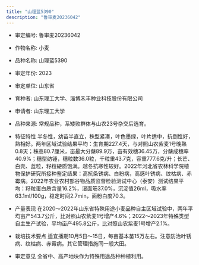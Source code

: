 ```yaml
---
title: "山理蓝5390"
description: "鲁审麦20236042"
---
```

* 审定编号:  鲁审麦20236042

*  作物名称:  小麦

*  品种名称:  山理蓝5390

*  审定年份:  2023

*  审定单位:  山东省

* 育种者:  山东理工大学、淄博禾丰种业科技股份有限公司

*  申请者:  山东理工大学

*  品种来源:  常规品种，系矮败群体与山农23号杂交后选育。

*  特征特性
半冬性，幼苗半直立，株型紧凑，叶色墨绿，叶片适中，抗倒性好，熟相好。两年区域试验结果平均：生育期227.4天，与对照山农紫麦1号晚熟0.8天；株高80.7厘米，亩最大分蘖89.9万，亩有效穗36.45万，分蘖成穗率40.9%；穗型纺锤，穗粒数36.0粒，千粒重43.7克，容重777.6克/升；长芒、白壳、蓝粒，籽粒硬质饱满。越冬抗寒性较好。2022年河北省农林科学院植物保护研究所接种鉴定结果：高抗条锈病、白粉病，高感叶锈病、纹枯病、赤霉病。2022年农业农村部谷物品质监督检验测试中心（泰安）测试结果平均：籽粒蛋白质含量16.2%，湿面筋37.0%，沉淀值26ml，吸水率63.1ml/100g，稳定时间2.7min，面粉白度70.3。

*  产量表现
在2020～2022年山东省特殊用途小麦品种自主区域试验中，两年平均亩产543.7公斤，比对照山农紫麦1号增产4.6%；2022～2023年特殊类型自主生产试验，平均亩产495.8公斤，比对照山农紫麦1号增产2.1%。

*  栽培技术要点
适宜播期10月5日～15日，每亩基本苗15万左右。注意防治叶锈病、纹枯病、赤霉病。其它管理措施同一般大田。

*  审定意见
全省中、高产地块作为特殊用途品种种植利用。
